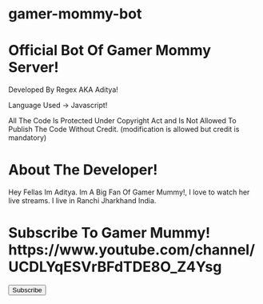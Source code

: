 # gamer-mommy-bot
<!DOCTYPE html>
<html lang="en">
<head>
    <meta charset="UTF-8">
    <meta http-equiv="X-UA-Compatible" content="IE=edge">
    <meta name="viewport" content="width=device-width, initial-scale=1.0">
<!--     <script src="https://kit.fontawesome.com/82eb69e53c.js" crossorigin="anonymous"></script> -->
<!--     <style>
        body{
            font-family: -apple-system, BlinkMacSystemFont, 'Segoe UI', Roboto, Oxygen, Ubuntu, Cantarell, 'Open Sans', 'Helvetica Neue', sans-serif;
        }
        i{
            padding-right: 10px;
        }
        button{
            background-color: red;
            color: #fff;
            border: 0px;
            height: 30px;
            width: 120px;
            border-radius: 4px;
            font-family: -apple-system, BlinkMacSystemFont, 'Segoe UI', Roboto, Oxygen, Ubuntu, Cantarell, 'Open Sans', 'Helvetica Neue', sans-serif;
        }
        button:hover{
            cursor: pointer;
        }
    </style> -->
</head>
<body>
    <h1>Official Bot Of Gamer Mommy Server!</h1>
    <p><i class="far fa-map"></i>Developed By Regex AKA Aditya!</p>
    <p><i class="fas fa-terminal"></i>Language Used -> Javascript!</p>
    <p><i class="fas fa-balance-scale-right"></i>All The Code Is Protected Under Copyright Act and Is Not Allowed To Publish The Code Without Credit. (modification is allowed but credit is mandatory)</p>
    <h1>About The Developer!</h1>
    <p><i class="fas fa-pen"></i>Hey Fellas Im Aditya. Im A Big Fan Of Gamer Mummy!, I love to watch her live streams. I live in Ranchi Jharkhand India.</p>
    <h1>Subscribe To Gamer Mummy! https://www.youtube.com/channel/UCDLYqESVrBFdTDE8O_Z4Ysg</h1>
    <button onclick="redirect()"><i class="fab fa-youtube"></i>Subscribe</button>
</body>
<!-- <script>
    function redirect() {
        window.open('https://www.youtube.com/channel/UCDLYqESVrBFdTDE8O_Z4Ysg','_blank')
    }
</script> -->
</html>
